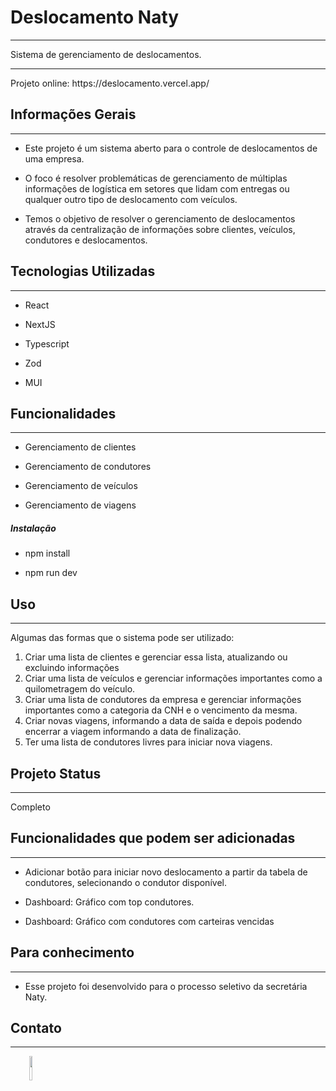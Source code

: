 <h1>Deslocamento Naty</h1>
<hr><p>Sistema de gerenciamento de deslocamentos.</p>
<hr><p>Projeto online: https://deslocamento.vercel.app/</p><h2>Informações Gerais</h2>
<hr><ul>
<li>Este projeto é um sistema aberto para o controle de deslocamentos de uma empresa.</li>
</ul><ul>
<li>O foco é resolver problemáticas de gerenciamento de múltiplas informações de logística em setores que lidam com entregas ou qualquer outro tipo de deslocamento com veículos.</li>
</ul><ul>
<li>Temos o objetivo de resolver o gerenciamento de deslocamentos através da centralização de informações sobre clientes, veículos, condutores e deslocamentos.</li>
</ul><h2>Tecnologias Utilizadas</h2>
<hr><ul>
<li>React</li>
</ul><ul>
<li>NextJS</li>
</ul><ul>
<li>Typescript</li>
</ul><ul>
<li>Zod</li>
</ul><ul>
<li>MUI</li>
</ul><h2>Funcionalidades</h2>
<hr><ul>
<li>Gerenciamento de clientes</li>
</ul><ul>
<li>Gerenciamento de condutores</li>
</ul><ul>
<li>Gerenciamento de veículos</li>
</ul><ul>
<li>Gerenciamento de viagens</li>
</ul><h5>Instalação</h5><ul>
<li>npm install</li>
</ul><ul>
<li>npm run dev</li>
</ul><h2>Uso</h2>
<hr><p>Algumas das formas que o sistema pode ser utilizado:</p>
<ol>
<li>Criar uma lista de clientes e gerenciar essa lista, atualizando ou excluindo informações</li>
<li>Criar uma lista de veículos e gerenciar informações importantes como a quilometragem do veículo.</li>
<li>Criar uma lista de condutores da empresa e gerenciar informações importantes como a categoria da CNH e o vencimento da mesma.</li>
<li>Criar novas viagens, informando a data de saída e depois podendo encerrar a viagem informando a data de finalização.</li>
<li>Ter uma lista de condutores livres para iniciar nova viagens.</li>
</ol><h2>Projeto Status</h2>
<hr><p>Completo</p><h2>Funcionalidades que podem ser adicionadas</h2>
<hr><ul>
<li>Adicionar botão para iniciar novo deslocamento a partir da tabela de condutores, selecionando o condutor disponível.</li>
</ul><ul>
<li>Dashboard: Gráfico com top condutores.</li>
</ul><ul>
<li>Dashboard: Gráfico com condutores com carteiras vencidas</li>
</ul><h2>Para conhecimento</h2>
<hr><ul>
<li>Esse projeto foi desenvolvido para o processo seletivo da secretária Naty.</li>
</ul><h2>Contato</h2>
<hr><p><span style="margin-right: 30px;"></span><a href="https://www.linkedin.com/in/mateus-meneses/"><img target="_blank" src="https://cdn.jsdelivr.net/gh/devicons/devicon/icons/linkedin/linkedin-original.svg" style="width: 10%;"></a></p>
